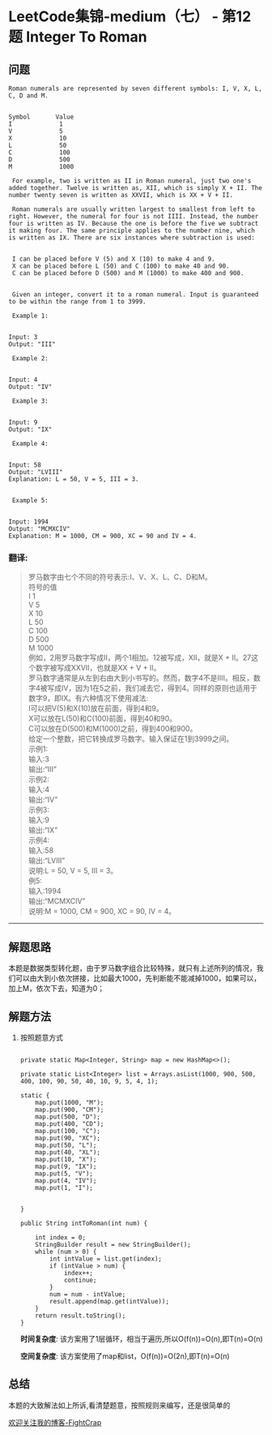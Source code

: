 # LeetCode集锦-medium（七） - 第12题 Integer To Roman

## 问题

```
Roman numerals are represented by seven different symbols: I, V, X, L, C, D and M. 


Symbol       Value
I             1
V             5
X             10
L             50
C             100
D             500
M             1000 

 For example, two is written as II in Roman numeral, just two one's added together. Twelve is written as, XII, which is simply X + II. The number twenty seven is written as XXVII, which is XX + V + II. 

 Roman numerals are usually written largest to smallest from left to right. However, the numeral for four is not IIII. Instead, the number four is written as IV. Because the one is before the five we subtract it making four. The same principle applies to the number nine, which is written as IX. There are six instances where subtraction is used: 


 I can be placed before V (5) and X (10) to make 4 and 9. 
 X can be placed before L (50) and C (100) to make 40 and 90. 
 C can be placed before D (500) and M (1000) to make 400 and 900. 


 Given an integer, convert it to a roman numeral. Input is guaranteed to be within the range from 1 to 3999. 

 Example 1: 


Input: 3
Output: "III" 

 Example 2: 


Input: 4
Output: "IV" 

 Example 3: 


Input: 9
Output: "IX" 

 Example 4: 


Input: 58
Output: "LVIII"
Explanation: L = 50, V = 5, III = 3.


 Example 5: 


Input: 1994
Output: "MCMXCIV"
Explanation: M = 1000, CM = 900, XC = 90 and IV = 4. 

```
### 翻译:
>罗马数字由七个不同的符号表示:I、V、X、L、C、D和M。  
>符号的值  
>I 1  
>V 5  
>X 10  
>L 50  
>C 100  
>D 500  
>M 1000  
>例如，2用罗马数字写成II，两个1相加。12被写成，XII，就是X + II。27这个数字被写成XXVII，也就是XX + V + II。  
>罗马数字通常是从左到右由大到小书写的。然而，数字4不是IIII。相反，数字4被写成IV，因为1在5之前，我们减去它，得到4。同样的原则也适用于数字9，即IX。有六种情况下使用减法:   
>I可以把V(5)和X(10)放在前面，得到4和9。  
>X可以放在L(50)和C(100)前面，得到40和90。  
>C可以放在D(500)和M(1000)之前，得到400和900。  
>给定一个整数，把它转换成罗马数字。输入保证在1到3999之间。  
>示例1:  
>输入:3  
>输出:“III”  
>示例2:  
>输入:4  
>输出:“IV”  
>示例3:  
>输入:9  
>输出:“IX”  
>示例4:  
>输入:58  
>输出:“LVIII”  
>说明:L = 50, V = 5, III = 3。  
>例5:  
>输入:1994  
>输出:“MCMXCIV”  
>说明:M = 1000, CM = 900, XC = 90, IV = 4。   
---
## 解题思路
本题是数据类型转化题，由于罗马数字组合比较特殊，就只有上述所列的情况，我们可以由大到小依次拼接，比如最大1000，先判断能不能减掉1000，如果可以，加上M，依次下去，知道为0；
## 解题方法
1. 按照题意方式
    ```
    
    private static Map<Integer, String> map = new HashMap<>();

    private static List<Integer> list = Arrays.asList(1000, 900, 500, 400, 100, 90, 50, 40, 10, 9, 5, 4, 1);

    static {
        map.put(1000, "M");
        map.put(900, "CM");
        map.put(500, "D");
        map.put(400, "CD");
        map.put(100, "C");
        map.put(90, "XC");
        map.put(50, "L");
        map.put(40, "XL");
        map.put(10, "X");
        map.put(9, "IX");
        map.put(5, "V");
        map.put(4, "IV");
        map.put(1, "I");


    }

    public String intToRoman(int num) {

        int index = 0;
        StringBuilder result = new StringBuilder();
        while (num > 0) {
            int intValue = list.get(index);
            if (intValue > num) {
                index++;
                continue;
            }
            num = num - intValue;
            result.append(map.get(intValue));
        }
        return result.toString();
    }
    ```
    __时间复杂度__:
    该方案用了1层循环，相当于遍历,所以O(f(n))=O(n),即T(n)=O(n)

    __空间复杂度__:
    该方案使用了map和list，O(f(n))=O(2n),即T(n)=O(n)


## 总结
本题的大致解法如上所诉,看清楚题意，按照规则来编写，还是很简单的


[欢迎关注我的博客-FightCrap](https://fightcrap.github.io/)